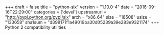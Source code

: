 +++
draft = false
title = "python-six"
version = "1.10.0-4"
date = "2016-09-16T22:29:00"
categories = ['devel']
upstreamurl = "http://pypi.python.org/pypi/six"
arch = "x86_64"
size = "18508"
usize = "133658"
sha1sum = "d398171f1a49019ba30d05239a39e283e9321174"
+++
Python 2 compatibility utilities